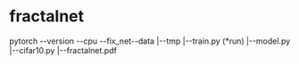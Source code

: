# fractalnet
pytorch --version --cpu
--fix_net--data
        |--tmp
        |--train.py (*run)
        |--model.py
        |--cifar10.py
        |--fractalnet.pdf
        
